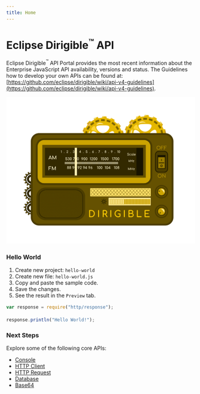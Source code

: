 ```yaml
---
title: Home
---
```


Eclipse Dirigible<sup>&trade;</sup> API
===

Eclipse Dirigible<sup>&trade;</sup> API Portal provides the most recent information about the Enterprise JavaScript API availability, versions and status. The Guidelines how to develop your own APIs can be found at: [https://github.com/eclipse/dirigible/wiki/api-v4-guidelines](https://github.com/eclipse/dirigible/wiki/api-v4-guidelines).

![API](images/api.svg)

### Hello World

1. Create new project: `hello-world`
1. Create new file: `hello-world.js`
1. Copy and paste the sample code.
1. Save the changes.
1. See the result in the `Preview` tab.
```javascript
var response = require("http/response");

response.println("Hello World!");
```


### Next Steps

Explore some of the following core APIs:

- [Console](console)
- [HTTP Client](http/client/)
- [HTTP Request](http/request/)
- [Database](database/)
- [Base64](utils/base64/)

